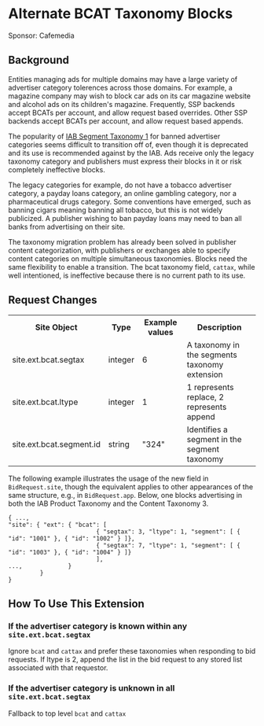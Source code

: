 # Alternate BCAT Taxonomy Blocks
Sponsor: Cafemedia

## Background
Entities managing ads for multiple domains may have a large variety of advertiser category tolerences across those domains. For example, a magazine company may wish to block car ads on its car magazine website and alcohol ads on its children's magazine. Frequently, SSP backends accept BCATs per account, and allow request based overrides. Other SSP backends accept BCATs per account, and allow request based appends. 

The popularity of [IAB Segment Taxonomy 1](https://iabtechlab.com/standards/content-taxonomy/) for banned advertiser categories seems difficult to transition off of, even though it is deprecated and its use is recommended against by the IAB. Ads receive only the legacy taxonomy category and publishers must express their blocks in it or risk completely ineffective blocks. 

The legacy categories for example, do not have a tobacco advertiser category, a payday loans category, an online gambling category, nor a pharmaceutical drugs category. Some conventions have emerged, such as banning cigars meaning banning all tobacco, but this is not widely publicized. A publisher wishing to ban payday loans may need to ban all banks from advertising on their site. 

The taxonomy migration problem has already been solved in publisher content categorization, with publishers or exchanges able to specify content categories on multiple simultaneous taxonomies. Blocks need the same flexibility to enable a transition. The bcat taxonomy field, `cattax`, while well intentioned, is ineffective because there is no current path to its use. 

## Request Changes

<table>
  <tr>
    <th>Site Object</th>
    <th>Type</th>
    <th>Example values</th>
    <th>Description</th>
  </tr>
  <tr>
    <td>site.ext.bcat.segtax</td>
    <td>integer</td>
    <td>6</td>
    <td>A taxonomy in the segments taxonomy extension</td>
  </tr>
  <tr> 
    <td>site.ext.bcat.ltype</td>
    <td>integer</td>
    <td>1</td>
    <td>1 represents replace, 2 represents append</td>
  </tr> 
  <tr>
    <td>site.ext.bcat.segment.id</td> 
    <td>string</td>
    <td>"324"</td>
    <td>Identifies a segment in the segment taxonomy</td>
  </tr>
</table>

The following example illustrates the usage of the new field in `BidRequest.site`, though the equivalent applies to other appearances of the same structure, e.g., in `BidRequest.app`. Below, one blocks advertising in both the IAB Product Taxonomy and the Content Taxonomy 3. 

```
{ ...,
"site": { "ext": { "bcat": [
                         { "segtax": 3, "ltype": 1, "segment": [ { "id": "1001" }, { "id": "1002" } ]},
                         { "segtax": 7, "ltype": 1, "segment": [ { "id": "1003" }, { "id": "1004" } ]}
                         ],
...,             }
         }
}
 ```

## How To Use This Extension

### If the advertiser category is known within any `site.ext.bcat.segtax`
Ignore `bcat` and `cattax` and prefer these taxonomies when responding to bid requests. If ltype is 2, append the list in the bid request to any stored list associated with that requestor. 

### If the advertiser category is unknown in all `site.ext.bcat.segtax`
Fallback to top level `bcat` and `cattax`

